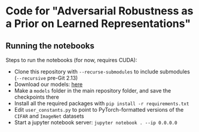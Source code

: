 # Code for "Adversarial Robustness as a Prior on Learned Representations"

## Running the notebooks

Steps to run the notebooks (for now, requires CUDA):
- Clone this repository with `--recurse-submodules` to include submodules (`--recursive` pre-Git 2.13)
- Download our models: [here](https://github.com/snappymanatee/robust-learned-representations/releases/download/release/models.zip)
- Make a `models` folder in the main repository folder, and save the
  checkpoints there
- Install all the required packages with `pip install -r requirements.txt`
- Edit `user_constants.py` to point to PyTorch-formatted versions of the `CIFAR` and `ImageNet` datasets
- Start a jupyter notebook server: `jupyter notebook . --ip 0.0.0.0`

